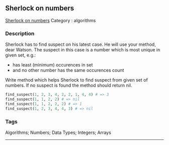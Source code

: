 ## Sherlock on numbers
[Sherlock on numbers](https://www.codewars.com/kata/sherlock-on-numbers)
Category : algorithms

### Description
Sherlock has to find suspect on his latest case. He will use your method, dear Watson. The suspect in this case is a number which is most unique in given set, e.g.:

- has least (minimum) occurences in set 
- and no other number has the same occurences count

Write method which helps Sherlock to find suspect from given set of numbers. If no suspect is found the method should return nil.


```ruby
find_suspect(1, 2, 3, 4, 2, 2, 1, 4, 4) # => 3
find_suspect(1, 1, 2, 2) # => nil
find_suspect(1, 1, 2, 2, 2) # => 1
find_suspect(1, 2, 3, 4, 4, 3) # => nil
```

### Tags
Algorithms; Numbers; Data Types; Integers; Arrays

- - -

